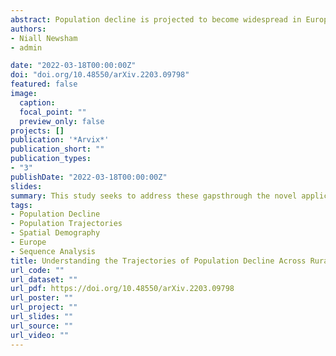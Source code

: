 ```yaml
---
abstract: Population decline is projected to become widespread in Europe, with the continental population set to reverse its longstanding trajectory of growth within the next five years. This represents unfamiliar demographic territory. Despite this, literature on decline remains sparse and our understanding porous. Particular epistemological deficiencies stem from a lack of both cross-national and temporal analyses of population decline. This study seeks to address these gapsthrough the novel application of sequence and cluster analysis techniques to examine variations in population decline trajectories since 2000 in 696 sub-national areas across 33 European territories. The methodology allows for a holistic understanding of decline trajectories capturing differences in the ordering, timing, magnitude and spatial structure of population decline. We identify a typology of population decline distinguishing seven distinct pathways to depopulation and chart their geographies. Results revealed differentiated pathways of depopulation in continental sub-regions, with consistent and rapid declines in the east, persistent but moderate declines in central Europe, accelerating declines in the south and decelerating population declines in the west. Results also revealed differentiated patterns of depopulation across the rural-urban continuum, with urban and populous areas experiencing deceleration in population decline, while population decline accelerates or stabilises in rural areas. Small and mid-sized areas displayed heterogeneous depopulation trajectories, highlighting the importance of local contextual factors in influencing trajectories of population decline.
authors:
- Niall Newsham
- admin

date: "2022-03-18T00:00:00Z"
doi: "doi.org/10.48550/arXiv.2203.09798"
featured: false
image:
  caption: 
  focal_point: ""
  preview_only: false
projects: []
publication: '*Arvix*'
publication_short: ""
publication_types:
- "3"
publishDate: "2022-03-18T00:00:00Z"
slides: 
summary: This study seeks to address these gapsthrough the novel application of sequence and cluster analysis techniques to examine variations in population decline trajectories since 2000 in 696 sub-national areas across 33 European territories.
tags:
- Population Decline
- Population Trajectories
- Spatial Demography
- Europe
- Sequence Analysis
title: Understanding the Trajectories of Population Decline Across Rural and Urban Europe. A Sequence Analysis
url_code: ""
url_dataset: ""
url_pdf: https://doi.org/10.48550/arXiv.2203.09798
url_poster: ""
url_project: ""
url_slides: ""
url_source: ""
url_video: ""
---
```

